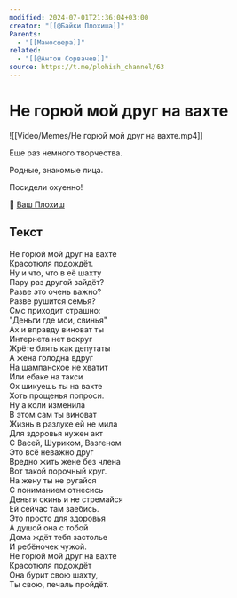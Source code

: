 ```yaml
---
modified: 2024-07-01T21:36:04+03:00
creator: "[[@Байки Плохиша]]"
Parents:
  - "[[Маносфера]]"
related:
  - "[[@Антон Сорвачев]]"
source: https://t.me/plohish_channel/63
---
```


# Не горюй мой друг на вахте

![[Video/Memes/Не горюй мой друг на вахте.mp4]]

Еще раз немного творчества. 

Родные, знакомые лица.

Посидели охуенно!

🤝 [Ваш Плохиш](https://t.me/plohish_channel)

## Текст

Не горюй мой друг на вахте  
Красотюля подождёт.  
Ну и что, что в её шахту  
Пару раз другой зайдёт?  
Разве это очень важно?  
Разве рушится семья?  
Смс приходит страшно:  
"Деньги где мои, свинья"  
Ах и вправду виноват ты  
Интернета нет вокруг  
Жрёте блять как депутаты  
А жена голодна вдруг  
На шампанское не хватит  
Или ебаке на такси  
Ох шикуешь ты на вахте  
Хоть прощенья попроси.  
Ну а коли изменила  
В этом сам ты виноват  
Жизнь в разлуке ей не мила  
Для здоровья нужен акт  
С Васей, Шуриком, Вазгеном  
Это всё неважно друг  
Вредно жить жене без члена  
Вот такой порочный круг.  
На жену ты не ругайся  
С пониманием отнесись  
Деньги скинь и не стремайся  
Ей сейчас там заебись.  
Это просто для здоровья  
А душой она с тобой  
Дома ждёт тебя застолье  
И ребёночек чужой.  
Не горюй мой друг на вахте  
Красотюля подождёт  
Она бурит свою шахту,  
Ты свою, печаль пройдёт.
